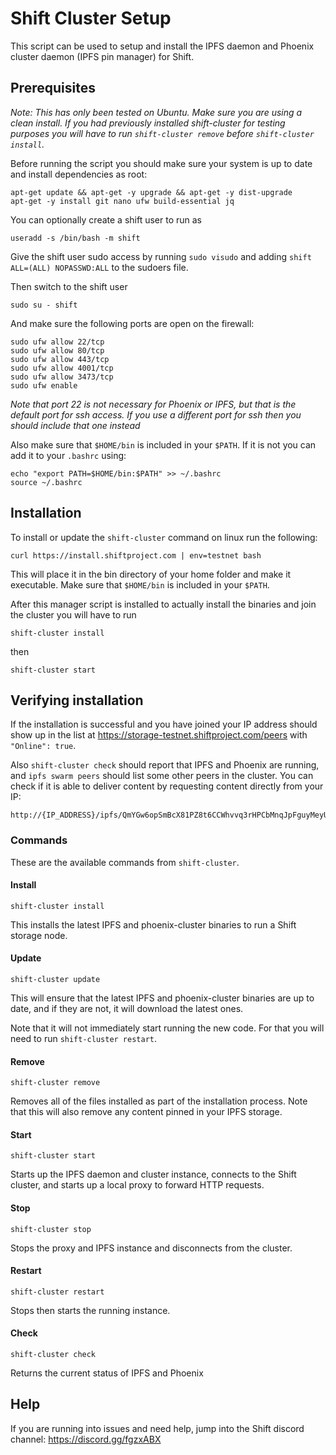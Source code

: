 # Shift Cluster Setup

This script can be used to setup and install the IPFS daemon and Phoenix cluster daemon (IPFS pin manager) for Shift.

## Prerequisites

*Note: This has only been tested on Ubuntu. Make sure you are using a clean install. If you had previously installed shift-cluster for testing purposes you will have to run `shift-cluster remove` before `shift-cluster install`.*

Before running the script you should make sure your system is up to date and install dependencies as root:

```
apt-get update && apt-get -y upgrade && apt-get -y dist-upgrade
apt-get -y install git nano ufw build-essential jq
```

You can optionally create a shift user to run as

```
useradd -s /bin/bash -m shift
```

Give the shift user sudo access by running `sudo visudo` and adding `shift ALL=(ALL) NOPASSWD:ALL` to the sudoers file.

Then switch to the shift user

```
sudo su - shift
```

And make sure the following ports are open on the firewall:

```
sudo ufw allow 22/tcp
sudo ufw allow 80/tcp
sudo ufw allow 443/tcp
sudo ufw allow 4001/tcp
sudo ufw allow 3473/tcp
sudo ufw enable
```

*Note that port 22 is not necessary for Phoenix or IPFS, but that is the default port for ssh access. If you use a different port for ssh then you should include that one instead*

Also make sure that `$HOME/bin` is included in your `$PATH`. If it is not you can add it to your `.bashrc` using:

```
echo "export PATH=$HOME/bin:$PATH" >> ~/.bashrc
source ~/.bashrc
```

## Installation

To install or update the `shift-cluster` command on linux run the following:

```
curl https://install.shiftproject.com | env=testnet bash
```

This will place it in the bin directory of your home folder and make it executable. Make sure that `$HOME/bin` is included in your `$PATH`.

After this manager script is installed to actually install the binaries and join the cluster you will have to run

```
shift-cluster install
```

then

```
shift-cluster start
```

## Verifying installation

If the installation is successful and you have joined your IP address should show up in the list at https://storage-testnet.shiftproject.com/peers with `"Online": true`.

Also `shift-cluster check` should report that IPFS and Phoenix are running, and `ipfs swarm peers` should list some other peers in the cluster. You can check if it is able to deliver content by requesting content directly from your IP:

```
http://{IP_ADDRESS}/ipfs/QmYGw6opSmBcX81PZ8t6CCWhvvq3rHPCbMnqJpFguyMeyU/img/logo.png
```

### Commands

These are the available commands from `shift-cluster`.

#### Install

```
shift-cluster install
```

This installs the latest IPFS and phoenix-cluster binaries to run a Shift storage node.

#### Update

```
shift-cluster update
```

This will ensure that the latest IPFS and phoenix-cluster binaries are up to date, and if they are not, it will download the latest ones.

Note that it will not immediately start running the new code. For that you will need to run `shift-cluster restart`.

#### Remove

```
shift-cluster remove
```

Removes all of the files installed as part of the installation process. Note that this will also remove any content pinned in your IPFS storage.

#### Start

```
shift-cluster start
```

Starts up the IPFS daemon and cluster instance, connects to the Shift cluster, and starts up a local proxy to forward HTTP requests.

#### Stop

```
shift-cluster stop
```

Stops the proxy and IPFS instance and disconnects from the cluster.

#### Restart

```
shift-cluster restart
```

Stops then starts the running instance.

#### Check

```
shift-cluster check
```

Returns the current status of IPFS and Phoenix

## Help

If you are running into issues and need help, jump into the Shift discord channel: https://discord.gg/fgzxABX
